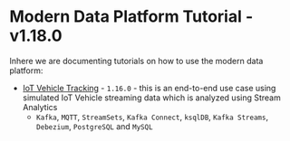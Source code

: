 # Modern Data Platform Tutorial  - v1.18.0

Inhere we are documenting tutorials on how to use the modern data platform:

* [IoT Vehicle Tracking](./iot-vehicle-tracking/README.md) - `1.16.0` - this is an end-to-end use case using simulated IoT Vehicle streaming data which is analyzed using Stream Analytics
	* `Kafka`, `MQTT`, `StreamSets`, `Kafka Connect`, `ksqlDB`, `Kafka Streams`, `Debezium`, `PostgreSQL` and `MySQL`

